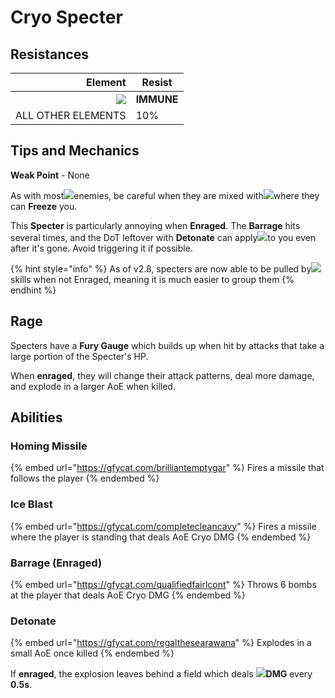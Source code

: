 # Cryo Specter

## Resistances

|                                    Element | Resist     |
| -----------------------------------------: | ---------- |
| ![](../../.gitbook/assets/cryo\_small.png) | **IMMUNE** |
|                         ALL OTHER ELEMENTS | 10%        |

## Tips and Mechanics

**Weak Point** - None

As with most![](../../.gitbook/assets/cryo\_small.png)enemies, be careful when they are mixed with![](../../.gitbook/assets/hydro\_small.png)where they can **Freeze** you.

This **Specter** is particularly annoying when **Enraged**. The **Barrage** hits several times, and the DoT leftover with **Detonate** can apply![](../../.gitbook/assets/cryo\_small.png)to you even after it's gone. Avoid triggering it if possible.

{% hint style="info" %}
As of v2.8, specters are now able to be pulled by![](../../.gitbook/assets/anemo\_small.png)skills when not Enraged, meaning it is much easier to group them
{% endhint %}

## Rage

Specters have a **Fury Gauge** which builds up when hit by attacks that take a large portion of the Specter's HP.

When **enraged**, they will change their attack patterns, deal more damage, and explode in a larger AoE when killed.

## Abilities

### Homing Missile

{% embed url="https://gfycat.com/brilliantemptygar" %}
Fires a missile that follows the player
{% endembed %}

### Ice Blast

{% embed url="https://gfycat.com/completecleancavy" %}
Fires a missile where the player is standing that deals AoE Cryo DMG
{% endembed %}

### Barrage (Enraged)

{% embed url="https://gfycat.com/qualifiedfairlcont" %}
Throws 6 bombs at the player that deals AoE Cryo DMG
{% endembed %}

### Detonate

{% embed url="https://gfycat.com/regalthesearawana" %}
Explodes in a small AoE once killed
{% endembed %}

If **enraged**, the explosion leaves behind a field which deals ![](../../.gitbook/assets/cryo\_small.png)**DMG** every **0.5s**.
